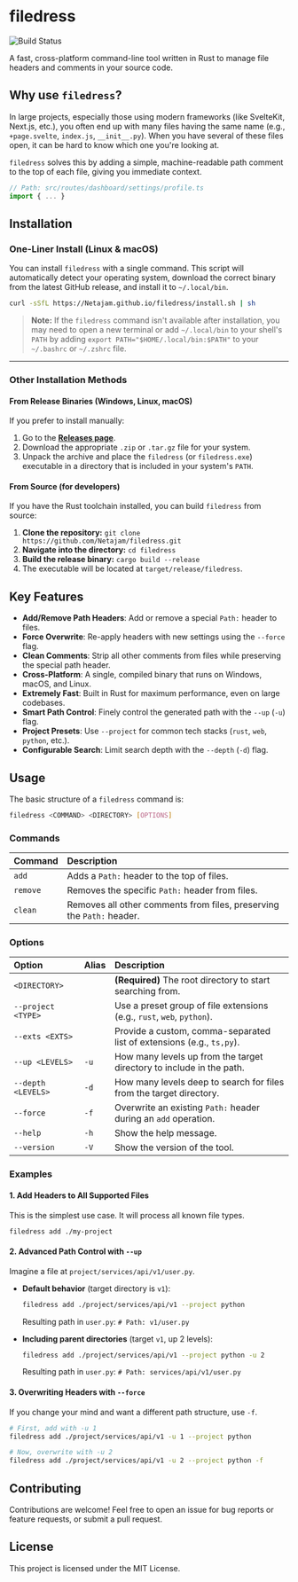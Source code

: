 # filedress

![Build Status](https://img.shields.io/github/actions/workflow/status/Netajam/filedress/rust.yml?branch=main&style=flat-square)

A fast, cross-platform command-line tool written in Rust to manage file headers and comments in your source code.

## Why use `filedress`?

In large projects, especially those using modern frameworks (like SvelteKit, Next.js, etc.), you often end up with many files having the same name (e.g., `+page.svelte`, `index.js`, `__init__.py`). When you have several of these files open, it can be hard to know which one you're looking at.

`filedress` solves this by adding a simple, machine-readable path comment to the top of each file, giving you immediate context.

```typescript
// Path: src/routes/dashboard/settings/profile.ts
import { ... }
```

## Installation

### One-Liner Install (Linux & macOS)

You can install `filedress` with a single command. This script will automatically detect your operating system, download the correct binary from the latest GitHub release, and install it to `~/.local/bin`.

```sh
curl -sSfL https://Netajam.github.io/filedress/install.sh | sh
```
> **Note:** If the `filedress` command isn't available after installation, you may need to open a new terminal or add `~/.local/bin` to your shell's `PATH` by adding `export PATH="$HOME/.local/bin:$PATH"` to your `~/.bashrc` or `~/.zshrc` file.

---

### Other Installation Methods

#### From Release Binaries (Windows, Linux, macOS)

If you prefer to install manually:
1.  Go to the [**Releases page**](https://github.com/Netajam/filedress/releases).
2.  Download the appropriate `.zip` or `.tar.gz` file for your system.
3.  Unpack the archive and place the `filedress` (or `filedress.exe`) executable in a directory that is included in your system's `PATH`.

#### From Source (for developers)

If you have the Rust toolchain installed, you can build `filedress` from source:
1.  **Clone the repository:** `git clone https://github.com/Netajam/filedress.git`
2.  **Navigate into the directory:** `cd filedress`
3.  **Build the release binary:** `cargo build --release`
4.  The executable will be located at `target/release/filedress`.

## Key Features

- **Add/Remove Path Headers**: Add or remove a special `Path:` header to files.
- **Force Overwrite**: Re-apply headers with new settings using the `--force` flag.
- **Clean Comments**: Strip all other comments from files while preserving the special path header.
- **Cross-Platform**: A single, compiled binary that runs on Windows, macOS, and Linux.
- **Extremely Fast**: Built in Rust for maximum performance, even on large codebases.
- **Smart Path Control**: Finely control the generated path with the `--up` (`-u`) flag.
- **Project Presets**: Use `--project` for common tech stacks (`rust`, `web`, `python`, etc.).
- **Configurable Search**: Limit search depth with the `--depth` (`-d`) flag.

## Usage

The basic structure of a `filedress` command is:

```sh
filedress <COMMAND> <DIRECTORY> [OPTIONS]
```

### Commands

| Command  | Description                                                         |
| :------- | :------------------------------------------------------------------ |
| `add`    | Adds a `Path:` header to the top of files.                          |
| `remove` | Removes the specific `Path:` header from files.                     |
| `clean`  | Removes all other comments from files, preserving the `Path:` header. |

### Options

| Option              | Alias | Description                                                               |
| :------------------ | :---- | :------------------------------------------------------------------------ |
| `<DIRECTORY>`       |       | **(Required)** The root directory to start searching from.                |
| `--project <TYPE>`  |       | Use a preset group of file extensions (e.g., `rust`, `web`, `python`).   |
| `--exts <EXTS>`     |       | Provide a custom, comma-separated list of extensions (e.g., `ts,py`).     |
| `--up <LEVELS>`     | `-u`  | How many levels up from the target directory to include in the path.      |
| `--depth <LEVELS>`  | `-d`  | How many levels deep to search for files from the target directory.         |
| `--force`           | `-f`  | Overwrite an existing `Path:` header during an `add` operation.           |
| `--help`            | `-h`  | Show the help message.                                                    |
| `--version`         | `-V`  | Show the version of the tool.                                             |

### Examples

#### 1. Add Headers to All Supported Files

This is the simplest use case. It will process all known file types.

```sh
filedress add ./my-project
```

#### 2. Advanced Path Control with `--up`

Imagine a file at `project/services/api/v1/user.py`.

- **Default behavior** (target directory is `v1`):
  ```sh
  filedress add ./project/services/api/v1 --project python
  ```
  Resulting path in `user.py`: `# Path: v1/user.py`

- **Including parent directories** (target `v1`, up 2 levels):
  ```sh
  filedress add ./project/services/api/v1 --project python -u 2
  ```
  Resulting path in `user.py`: `# Path: services/api/v1/user.py`

#### 3. Overwriting Headers with `--force`

If you change your mind and want a different path structure, use `-f`.

```sh
# First, add with -u 1
filedress add ./project/services/api/v1 -u 1 --project python

# Now, overwrite with -u 2
filedress add ./project/services/api/v1 -u 2 --project python -f
```

## Contributing

Contributions are welcome! Feel free to open an issue for bug reports or feature requests, or submit a pull request.

## License

This project is licensed under the MIT License.